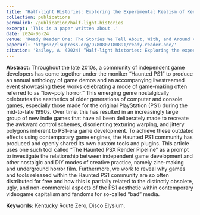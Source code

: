 ```yaml
---
title: "Half-light Histories: Exploring the Experimental Realism of Kentucky Route Zero and Disco Elysium (forthcoming)"
collection: publications
permalink: /publication/half-light-histories
excerpt: 'This is a paper written about .'
date: 2024-06-24
venue: 'Ready Reader One: The Stories We Tell About, With, and Around Videogames'
paperurl: 'https://lsupress.org/9780807180891/ready-reader-one/'
citation: 'Bailey, A. (2024) “Half-light histories: Exploring the experimental realism of Kentucky Route Zero and Disco Elysium” In <i>Ready Reader One: The Stories We Tell About, With, and Around Videogames</i>, edited by Megan Condis and Mike Sell, Louisiana State University Press.'
---
```


<b>Abstract:</b> Throughout the late 2010s, a community of independent game developers has come together under the moniker “Haunted PS1” to produce an annual anthology of game demos and an accompanying livestreamed event showcasing these works celebrating a mode of game-making often referred to as “low-poly horror.” This emerging genre nostalgically celebrates the aesthetics of older generations of computer and console games, especially those made for the original PlayStation (PS1) during the mid-to-late 1990s. Over time, this has resulted in an increasingly large group of new indie games that have all been deliberately made to recreate the awkward control schemes, disorienting texturing warping, and jittery polygons inherent to PS1-era game development. To achieve these outdated effects using contemporary game engines, the Haunted PS1 community has produced and openly shared its own custom tools and plugins. This article uses one such tool called “The Haunted PSX Render Pipeline” as a prompt to investigate the relationship between independent game development and other nostalgic and DIY modes of creative practice, namely zine-making and underground horror film. Furthermore, we work to reveal why games and tools released within the Haunted PS1 community are so often distributed for free and how this is partially related to the distinctly obsolete, ugly, and non-commercial aspects of the PS1 aesthetic within contemporary videogame capitalism and fandoms for so-called “bad” media. 

<b>Keywords:</b> Kentucky Route Zero, Disco Elysium, 
